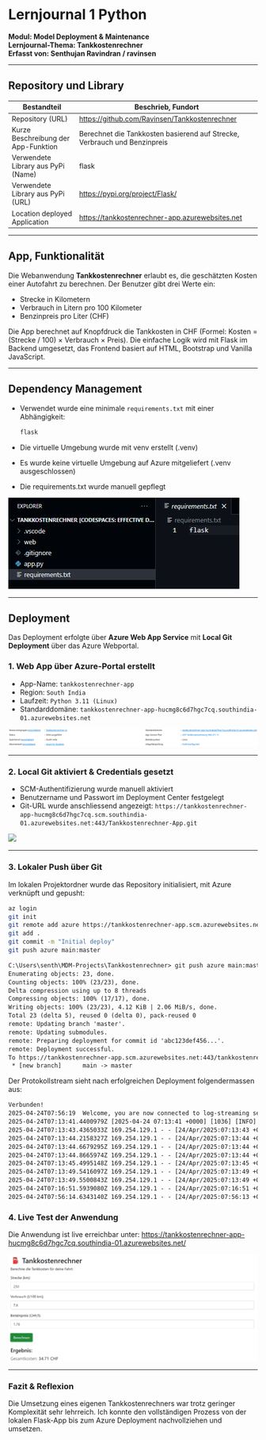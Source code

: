 # Lernjournal 1 Python  
**Modul: Model Deployment & Maintenance**  
**Lernjournal-Thema: Tankkostenrechner**  
**Erfasst von: Senthujan Ravindran / ravinsen**

---

## Repository und Library

| Bestandteil | Beschrieb, Fundort |
|-------------|------------------------------------------------------------|
| Repository (URL) | https://github.com/Ravinsen/Tankkostenrechner |
| Kurze Beschreibung der App-Funktion | Berechnet die Tankkosten basierend auf Strecke, Verbrauch und Benzinpreis |
| Verwendete Library aus PyPi (Name) | flask |
| Verwendete Library aus PyPi (URL) | https://pypi.org/project/Flask/ |
| Location deployed Application | https://tankkostenrechner-app.azurewebsites.net |

---

## App, Funktionalität

Die Webanwendung **Tankkostenrechner** erlaubt es, die geschätzten Kosten einer Autofahrt zu berechnen. Der Benutzer gibt drei Werte ein:

- Strecke in Kilometern
- Verbrauch in Litern pro 100 Kilometer
- Benzinpreis pro Liter (CHF)

Die App berechnet auf Knopfdruck die Tankkosten in CHF (Formel: Kosten = (Strecke / 100) × Verbrauch × Preis). Die einfache Logik wird mit Flask im Backend umgesetzt, das Frontend basiert auf HTML, Bootstrap und Vanilla JavaScript.

---

## Dependency Management

- Verwendet wurde eine minimale `requirements.txt` mit einer Abhängigkeit:
  
  ```txt
  flask
  ```

- Die virtuelle Umgebung wurde mit venv erstellt (.venv)
- Es wurde keine virtuelle Umgebung auf Azure mitgeliefert (.venv ausgeschlossen)
- Die requirements.txt wurde manuell gepflegt

<img src="images/requirements_txt.png" alt="Requirements" style="max-width: 100%; height: auto;">

---

  ## Deployment

Das Deployment erfolgte über **Azure Web App Service** mit **Local Git Deployment** über das Azure Webportal.



### 1. Web App über Azure-Portal erstellt

- App-Name: `tankkostenrechner-app`
- Region: `South India`
- Laufzeit: `Python 3.11 (Linux)`
- Standarddomäne: `tankkostenrechner-app-hucmg8c6d7hgc7cq.southindia-01.azurewebsites.net`

<img src="images/Tankkostenrechner-App_Azure.png" alt="Azure App Übersicht" style="max-width: 100%; height: auto;">

---

### 2. Local Git aktiviert & Credentials gesetzt

- SCM-Authentifizierung wurde manuell aktiviert
- Benutzername und Passwort im Deployment Center festgelegt
- Git-URL wurde anschliessend angezeigt: `https://tankkostenrechner-app-hucmg8c6d7hgc7cq.scm.southindia-01.azurewebsites.net:443/Tankkostenrechner-App.git`

<img src="https://github.com/user-attachments/assets/86e44c13-29be-4ea1-bd2f-659898ebb660" style="max-width: 100%; height: auto;">

---

### 3. Lokaler Push über Git

Im lokalen Projektordner wurde das Repository initialisiert, mit Azure verknüpft und gepusht:

```bash
az login
git init
git remote add azure https://tankkostenrechner-app.scm.azurewebsites.net/tankkostenrechner-app.git
git add .
git commit -m "Initial deploy"
git push azure main:master
```

```txt
C:\Users\senth\MDM-Projects\Tankkostenrechner> git push azure main:master
Enumerating objects: 23, done.
Counting objects: 100% (23/23), done.
Delta compression using up to 8 threads
Compressing objects: 100% (17/17), done.
Writing objects: 100% (23/23), 4.12 KiB | 2.06 MiB/s, done.
Total 23 (delta 5), reused 0 (delta 0), pack-reused 0
remote: Updating branch 'master'.
remote: Updating submodules.
remote: Preparing deployment for commit id 'abc123def456...'.
remote: Deployment successful.
To https://tankkostenrechner-app.scm.azurewebsites.net:443/tankkostenrechner-app.git
 * [new branch]      main -> master
```
Der Protokollstream sieht nach erfolgreichen Deployment folgendermassen aus:
```txt
Verbunden!
2025-04-24T07:56:19  Welcome, you are now connected to log-streaming service.Starting Log Tail -n 10 of existing logs ----/appsvctmp/volatile/logs/runtime/container.log
2025-04-24T07:13:41.4400979Z [2025-04-24 07:13:41 +0000] [1036] [INFO] Booting worker with pid: 1036
2025-04-24T07:13:43.4365033Z 169.254.129.1 - - [24/Apr/2025:07:13:43 +0000] "GET /robots933456.txt HTTP/1.1" 404 207 "-" "HealthCheck/1.0"
2025-04-24T07:13:44.2158327Z 169.254.129.1 - - [24/Apr/2025:07:13:44 +0000] "GET /robots933456.txt HTTP/1.1" 404 207 "-" "HealthCheck/1.0"
2025-04-24T07:13:44.6679295Z 169.254.129.1 - - [24/Apr/2025:07:13:44 +0000] "GET / HTTP/1.1" 200 0 "https://sandbox-1.reactblade.portal.azure.net/" "Mozilla/5.0 (Windows NT 10.0; Win64; x64) AppleWebKit/537.36 (KHTML, like Gecko) Chrome/135.0.0.0 Safari/537.36 Edg/135.0.0.0"
2025-04-24T07:13:44.8665974Z 169.254.129.1 - - [24/Apr/2025:07:13:44 +0000] "GET /script.js HTTP/1.1" 200 0 "https://tankkostenrechner-app-hucmg8c6d7hgc7cq.southindia-01.azurewebsites.net/" "Mozilla/5.0 (Windows NT 10.0; Win64; x64) AppleWebKit/537.36 (KHTML, like Gecko) Chrome/135.0.0.0 Safari/537.36 Edg/135.0.0.0"
2025-04-24T07:13:45.4995148Z 169.254.129.1 - - [24/Apr/2025:07:13:45 +0000] "GET /favicon.ico HTTP/1.1" 404 207 "https://tankkostenrechner-app-hucmg8c6d7hgc7cq.southindia-01.azurewebsites.net/" "Mozilla/5.0 (Windows NT 10.0; Win64; x64) AppleWebKit/537.36 (KHTML, like Gecko) Chrome/135.0.0.0 Safari/537.36 Edg/135.0.0.0"
2025-04-24T07:13:49.5416097Z 169.254.129.1 - - [24/Apr/2025:07:13:49 +0000] "GET / HTTP/1.1" 200 0 "-" "ReadyForRequest/1.0 (LocalCache)"
2025-04-24T07:13:49.5500843Z 169.254.129.1 - - [24/Apr/2025:07:13:49 +0000] "GET / HTTP/1.1" 200 0 "-" "ReadyForRequest/1.0 (AppInit)"
2025-04-24T07:16:51.5939080Z 169.254.129.1 - - [24/Apr/2025:07:16:51 +0000] "POST /calculate HTTP/1.1" 200 17 "https://tankkostenrechner-app-hucmg8c6d7hgc7cq.southindia-01.azurewebsites.net/" "Mozilla/5.0 (Windows NT 10.0; Win64; x64) AppleWebKit/537.36 (KHTML, like Gecko) Chrome/135.0.0.0 Safari/537.36 Edg/135.0.0.0"
2025-04-24T07:56:14.6343140Z 169.254.129.1 - - [24/Apr/2025:07:56:13 +0000] "GET /admin/host/status HTTP/1.1" 404 207 "-" "Mozilla/5.0 (Windows NT 10.0; Win64; x64) AppleWebKit/537.36 (KHTML, like Gecko) Chrome/135.0.0.0 Safari/537.36 Edg/135.0.0.0"Ending Log Tail of existing logs ---Starting Live Log Stream ---
```

### 4. Live Test der Anwendung

Die Anwendung ist live erreichbar unter:
https://tankkostenrechner-app-hucmg8c6d7hgc7cq.southindia-01.azurewebsites.net/

<img src="images/Tankkostenrechner_Frontend.png" alt="Web UI" style="max-width: 100%; height: auto;">

---

### Fazit & Reflexion

Die Umsetzung eines eigenen Tankkostenrechners war trotz geringer Komplexität sehr lehrreich. Ich konnte den vollständigen Prozess von der lokalen Flask-App bis zum Azure Deployment nachvollziehen und umsetzen.
